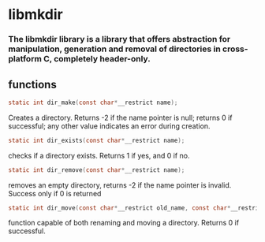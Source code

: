 # libmkdir

### The libmkdir library is a library that offers abstraction for manipulation, generation and removal of directories in cross-platform C, completely header-only.

## functions 

``` c
static int dir_make(const char*__restrict name);
```

Creates a directory. Returns -2 if the name pointer is null; returns 0 if successful; any other value indicates an error during creation.

``` c
static int dir_exists(const char*__restrict name);
```

checks if a directory exists. Returns 1 if yes, and 0 if no.

``` c
static int dir_remove(const char*__restrict name);
```

removes an empty directory, returns -2 if the name pointer is invalid. Success only if 0 is returned

``` c
static int dir_move(const char*__restrict old_name, const char*__restrict new_name);
```
function capable of both renaming and moving a directory. Returns 0 if successful.
